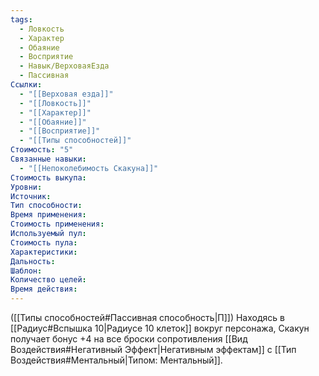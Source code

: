 ```yaml
---
tags:
  - Ловкость
  - Характер
  - Обаяние
  - Восприятие
  - Навык/ВерховаяЕзда
  - Пассивная
Ссылки:
  - "[[Верховая езда]]"
  - "[[Ловкость]]"
  - "[[Характер]]"
  - "[[Обаяние]]"
  - "[[Восприятие]]"
  - "[[Типы способностей]]"
Стоимость: "5"
Связанные навыки:
  - "[[Непоколебимость Скакуна]]"
Стоимость выкупа:
Уровни:
Источник:
Тип способности:
Время применения:
Стоимость применения:
Используемый пул:
Стоимость пула:
Характеристики:
Дальность:
Шаблон:
Количество целей:
Время действия:
---
```

([[Типы способностей#Пассивная способность|П]]) Находясь в [[Радиус#Вспышка 10|Радиусе 10 клеток]] вокруг персонажа, Скакун получает бонус +4 на все броски сопротивления [[Вид Воздействия#Негативный Эффект|Негативным эффектам]] с [[Тип Воздействия#Ментальный|Типом: Ментальный]]. 